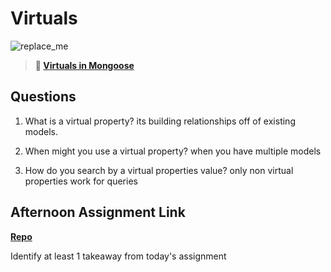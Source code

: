 # Virtuals

![replace_me](https://codeworks.blob.core.windows.net/public/assets/img/illustrations/placeholder.svg)

> **📖 [Virtuals in Mongoose](https://codeworksacademy.com/fs-student-guide/resources/wk5/04-Virtuals)**

## Questions

1. What is a virtual property?
its building relationships off of existing models.


2. When might you use a virtual property? 
when you have multiple models



3. How do you search by a virtual properties value?
only non virtual properties work for queries 



## Afternoon Assignment Link

**[Repo](https://github.com/good-ol-peekers/<ASSIGNMENT_REPO>)**

Identify at least 1 takeaway from today's assignment
